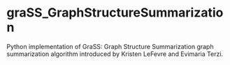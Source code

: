 # graSS_GraphStructureSummarization
Python implementation of GraSS: Graph Structure Summarization graph summarization algorithm introduced by Kristen LeFevre and Evimaria Terzi.
